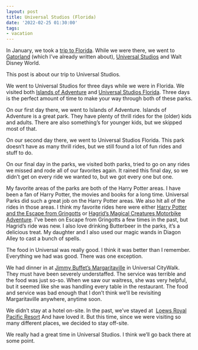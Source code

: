 ```yaml
---
layout: post
title: Universal Studios (Florida)
date: '2022-02-25 01:30:00'
tags:
- vacation
---
```


In January, we took a [trip to Florida](/2022/02/04/trip-to-florida/). While we were there, we went to [Gatorland](/2022/02/11/gatorland/) (which I’ve already written about), [Universal Studios](https://www.universalorlando.com/) and Walt Disney World.

This post is about our trip to Universal Studios.

We went to Universal Studios for three days while we were in Florida. We visited both [Islands of Adventure](https://www.universalorlando.com/web/en/us/theme-parks/islands-of-adventure) and [Universal Studios Florida](https://www.universalorlando.com/web/en/us/theme-parks/universal-studios-florida). Three days is the perfect amount of time to make your way through both of these parks.

On our first day there, we went to Islands of Adventure. Islands of Adventure is a great park. They have plenty of thrill rides for the (older) kids and adults. There are also something’s for younger kids, but we skipped most of that.

On our second day there, we went to Universal Studios Florida. This park doesn’t have as many thrill rides, but we still found a lot of fun rides and stuff to do.

On our final day in the parks, we visited both parks, tried to go on any rides we missed and rode all of our favorites again. It rained this final day, so we didn’t get on every ride we wanted to, but we got every one but one.

My favorite areas of the parks are both of the Harry Potter areas. I have been a fan of Harry Potter, the movies and books for a long time. Universal Parks did such a great job on the Harry Potter areas. We also hit all of the rides in those areas. I think my favorite rides here were either [Harry Potter and the Escape from Gringotts](https://www.universalorlando.com/web/en/us/things-to-do/rides-attractions/harry-potter-and-the-escape-from-gringotts) or [Hagrid’s Magical Creatures Motorbike Adventure](https://www.universalorlando.com/web/en/us/things-to-do/rides-attractions/hagrids-magical-creatures-motorbike-adventure). I’ve been on Escape from Gringotts a few times in the past, but Hagrid’s ride was new. I also love drinking Butterbeer in the parks, it’s a delicious treat. My daughter and I also used our magic wands in Diagon Alley to cast a bunch of spells.

The food in Universal was really good. I think it was better than I remember. Everything we had was good. There was one exception.

We had dinner in at [Jimmy Buffet’s Margaritaville](https://www.margaritavilleorlando.com/) in Universal CityWalk. They must have been severely understaffed. The service was terrible and the food was just so-so. When we saw our waitress, she was very helpful, but it seemed like she was handling every table in the restaurant. The food and service was bad enough that I don’t think we’ll be revisiting Margaritaville anywhere, anytime soon.

We didn’t stay at a hotel on-site. In the past, we’ve stayed at &nbsp;[Loews Royal Pacific Resort](https://www.loewshotels.com/royal-pacific-resort) And have loved it. But this time, since we were visiting so many different places, we decided to stay off-site.

We really had a great time in Universal Studios. I think we’ll go back there at some point.

